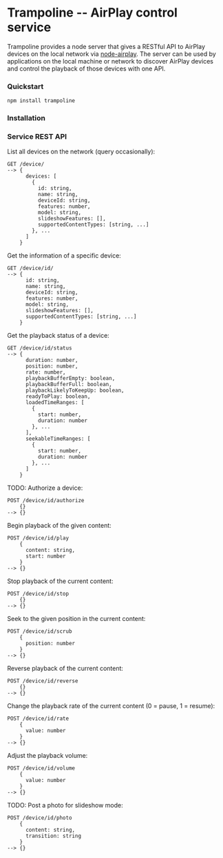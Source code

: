 Trampoline -- AirPlay control service
====================================

Trampoline provides a node server that gives a RESTful API to AirPlay devices
on the local network via
[node-airplay](https://github.com/benvanik/node-airplay). The server can be used
by applications on the local machine or network to discover AirPlay devices and
control the playback of those devices with one API.

### Quickstart

    npm install trampoline


### Installation

### Service REST API

List all devices on the network (query occasionally):

    GET /device/
    --> {
          devices: [
            {
              id: string,
              name: string,
              deviceId: string,
              features: number,
              model: string,
              slideshowFeatures: [],
              supportedContentTypes: [string, ...]
            }, ...
          ]
        }

Get the information of a specific device:

    GET /device/id/
    --> {
          id: string,
          name: string,
          deviceId: string,
          features: number,
          model: string,
          slideshowFeatures: [],
          supportedContentTypes: [string, ...]
        }

Get the playback status of a device:

    GET /device/id/status
    --> {
          duration: number,
          position: number,
          rate: number,
          playbackBufferEmpty: boolean,
          playbackBufferFull: boolean,
          playbackLikelyToKeepUp: boolean,
          readyToPlay: boolean,
          loadedTimeRanges: [
            {
              start: number,
              duration: number
            }, ...
          ],
          seekableTimeRanges: [
            {
              start: number,
              duration: number
            }, ...
          ]
        }

TODO: Authorize a device:

    POST /device/id/authorize
        {}
    --> {}

Begin playback of the given content:

    POST /device/id/play
        {
          content: string,
          start: number
        }
    --> {}

Stop playback of the current content:

    POST /device/id/stop
        {}
    --> {}

Seek to the given position in the current content:

    POST /device/id/scrub
        {
          position: number
        }
    --> {}

Reverse playback of the current content:

    POST /device/id/reverse
        {}
    --> {}

Change the playback rate of the current content (0 = pause, 1 = resume):

    POST /device/id/rate
        {
          value: number
        }
    --> {}

Adjust the playback volume:

    POST /device/id/volume
        {
          value: number
        }
    --> {}

TODO: Post a photo for slideshow mode:

    POST /device/id/photo
        {
          content: string,
          transition: string
        }
    --> {}
